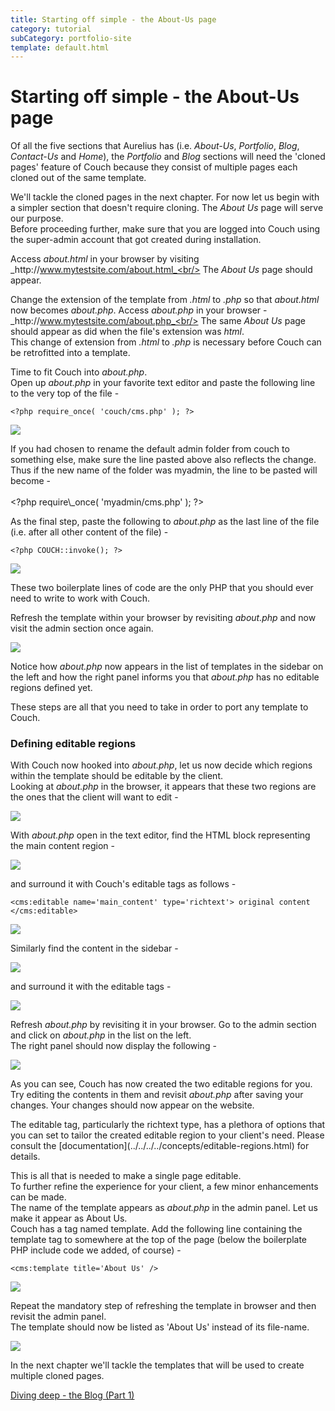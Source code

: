 ```yaml
---
title: Starting off simple - the About-Us page
category: tutorial
subCategory: portfolio-site
template: default.html
---
```


# Starting off simple - the About-Us page

Of all the five sections that Aurelius has (i.e. _About-Us_, _Portfolio_, _Blog_, _Contact-Us_ and _Home_), the _Portfolio_ and _Blog_ sections will need the 'cloned pages' feature of Couch because they consist of multiple pages each cloned out of the same template.[<img alt="" src="../../assets/img/contents/download.png" style="border: 0; float: right;"/>](http://www.couchcms.com/docs/code/about.zip)

We'll tackle the cloned pages in the next chapter. For now let us begin with a simpler section that doesn't require cloning. The _About Us_ page will serve our purpose.<br/>
Before proceeding further, make sure that you are logged into Couch using the super-admin account that got created during installation.

Access _about.html_ in your browser by visiting _http&#58;//www.mytestsite.com/about.html_<br/>
The _About Us_ page should appear.

Change the extension of the template from _.html_ to _.php_ so that _about.html_ now becomes _about.php_. Access _about.php_ in your browser -<br/>
_http&#58;//www.mytestsite.com/about.php_<br/>
The same _About Us_ page should appear as did when the file's extension was _html_.<br/>
This change of extension from _.html_ to _.php_ is necessary before Couch can be retrofitted into a template.

Time to fit Couch into _about.php_.<br/>
Open up _about.php_ in your favorite text editor and paste the following line to the very top of the file -

```
<?php require_once( 'couch/cms.php' ); ?>
```

![](../../../../assets/img/contents/portfolio-site-9.png)

<p class="notice">
    If you had chosen to rename the default admin folder from couch to something else, make sure the line pasted above also reflects the change. Thus if the new name of the folder was myadmin, the line to be pasted will become -<br/>
    <br/>
    &lt;?php require\_once( 'myadmin/cms.php' ); ?&gt;
</p>

As the final step, paste the following to _about.php_ as the last line of the file (i.e. after all other content of the file) -

```
<?php COUCH::invoke(); ?>
```

![](../../../../assets/img/contents/portfolio-site-10.png)

These two boilerplate lines of code are the only PHP that you should ever need to write to work with Couch.

Refresh the template within your browser by revisiting _about.php_ and now visit the admin section once again.

![](../../../../assets/img/contents/portfolio-site-11.jpg)

Notice how _about.php_ now appears in the list of templates in the sidebar on the left and how the right panel informs you that _about.php_ has no editable regions defined yet.

These steps are all that you need to take in order to port any template to Couch.

### Defining editable regions

With Couch now hooked into _about.php_, let us now decide which regions within the template should be editable by the client.<br/>
Looking at _about.php_ in the browser, it appears that these two regions are the ones that the client will want to edit -

![](../../../../assets/img/contents/portfolio-site-12.png)

With _about.php_ open in the text editor, find the HTML block representing the main content region -

![](../../../../assets/img/contents/portfolio-site-13.gif)

and surround it with Couch's editable tags as follows -

```
<cms:editable name='main_content' type='richtext'> original content </cms:editable>
```

![](../../../../assets/img/contents/portfolio-site-14.gif)

Similarly find the content in the sidebar -

![](../../../../assets/img/contents/portfolio-site-15.gif)

and surround it with the editable tags -

![](../../../../assets/img/contents/portfolio-site-16.gif)

Refresh _about.php_ by revisiting it in your browser. Go to the admin section and click on _about.php_ in the list on the left.<br/>
The right panel should now display the following -

![](../../../../assets/img/contents/portfolio-site-17.png)

As you can see, Couch has now created the two editable regions for you.<br/>
Try editing the contents in them and revisit _about.php_ after saving your changes. Your changes should now appear on the website.

<p class="success">The editable tag, particularly the richtext type, has a plethora of options that you can set to tailor the created editable region to your client's need. Please consult the [documentation](../../../../concepts/editable-regions.html) for details.</p>

This is all that is needed to make a single page editable.<br/>
To further refine the experience for your client, a few minor enhancements can be made.<br/>
The name of the template appears as _about.php_ in the admin panel. Let us make it appear as About Us.<br/>
Couch has a tag named template. Add the following line containing the template tag to somewhere at the top of the page (below the boilerplate PHP include code we added, of course) -

```
<cms:template title='About Us' />
```

![](../../../../assets/img/contents/portfolio-site-18.png)

Repeat the mandatory step of refreshing the template in browser and then revisit the admin panel.<br/>
The template should now be listed as 'About Us' instead of its file-name.

![](../../../../assets/img/contents/portfolio-site-19.png)

In the next chapter we'll tackle the templates that will be used to create multiple cloned pages.

[Diving deep - the Blog (Part 1)](../../blog.html)
